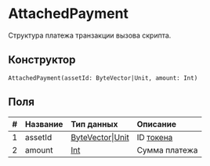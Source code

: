 # AttachedPayment

Структура платежа транзакции вызова скрипта.

## Конструктор

``` ride
AttachedPayment(assetId: ByteVector|Unit, amount: Int)
```

## Поля

|   #   | Название | Тип данных | Описание |
| :--- | :--- | :--- | :--- |
| 1 | assetId | [ByteVector](/ru/ride/v5/data-types/byte-vector)&#124;[Unit](/ru/ride/v5/data-types/unit) | ID [токена](/ru/blockchain/token/) |
| 2 | amount | [Int](/ru/ride/v5/data-types/int) | Сумма платежа |
